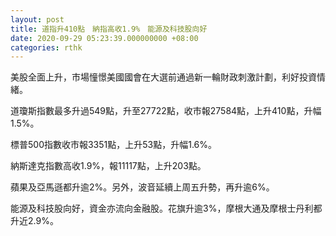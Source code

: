 ```yaml
---
layout: post
title: 道指升410點　納指高收1.9%　能源及科技股向好
date: 2020-09-29 05:23:39.000000000 +08:00
categories: rthk
---
```


美股全面上升，市場憧憬美國國會在大選前通過新一輪財政刺激計劃，利好投資情緒。

道瓊斯指數最多升過549點，升至27722點，收市報27584點，上升410點，升幅1.5%。

標普500指數收市報3351點，上升53點，升幅1.6%。

納斯達克指數高收1.9%，報11117點，上升203點。

蘋果及亞馬遜都升逾2%。另外，波音延續上周五升勢，再升逾6%。

能源及科技股向好，資金亦流向金融股。花旗升逾3%，摩根大通及摩根士丹利都升近2.9%。
